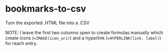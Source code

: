 # bookmarks-to-csv
Turn the exported .HTML file into a .CSV

NOTE: I leave the first two columns open to create formulas manually which create icons (`=IMAGE(icon_uri)`) and a hyperlink (`=HYPERLINK(link, label)`) for reach entry.
